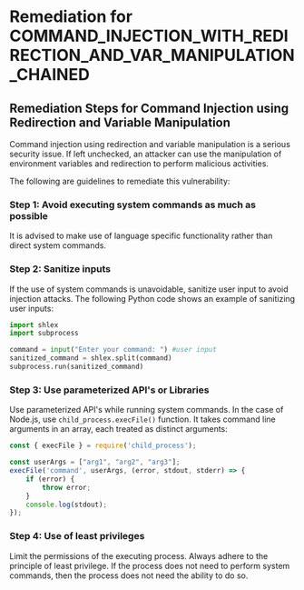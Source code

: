 # Remediation for COMMAND_INJECTION_WITH_REDIRECTION_AND_VAR_MANIPULATION_CHAINED

## Remediation Steps for Command Injection using Redirection and Variable Manipulation

Command injection using redirection and variable manipulation is a serious security issue. If left unchecked, an attacker can use the manipulation of environment variables and redirection to perform malicious activities. 

The following are guidelines to remediate this vulnerability:

### Step 1: Avoid executing system commands as much as possible

It is advised to make use of language specific functionality rather than direct system commands.

### Step 2: Sanitize inputs

If the use of system commands is unavoidable, sanitize user input to avoid injection attacks. The following Python code shows an example of sanitizing user inputs:

```python
import shlex
import subprocess

command = input("Enter your command: ") #user input
sanitized_command = shlex.split(command)
subprocess.run(sanitized_command)
```

### Step 3: Use parameterized API's or Libraries

Use parameterized API's while running system commands. In the case of Node.js, use `child_process.execFile()` function. It takes command line arguments in an array, each treated as distinct arguments:

```javascript
const { execFile } = require('child_process');

const userArgs = ["arg1", "arg2", "arg3"];
execFile('command', userArgs, (error, stdout, stderr) => {
    if (error) {
        throw error;
    }
    console.log(stdout);
});
```

### Step 4: Use of least privileges

Limit the permissions of the executing process. Always adhere to the principle of least privilege. If the process does not need to perform system commands, then the process does not need the ability to do so. 